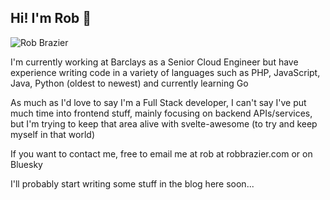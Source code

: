 ## Hi! I'm Rob 👋

![Rob Brazier](/images/avatar.jpg?width=120#float-end)

I'm currently working at Barclays as a Senior Cloud Engineer but have experience writing code in a variety of languages
such as PHP, JavaScript, Java, Python (oldest to newest) and currently learning Go

As much as I'd love to say I'm a Full Stack developer, I can't say I've put much time into frontend stuff, mainly focusing on backend APIs/services,
but I'm trying to keep that area alive with svelte-awesome (to try and keep myself in that world)

If you want to contact me, free to email me at rob at robbrazier.com or on Bluesky

I'll probably start writing some stuff in the blog here soon...

